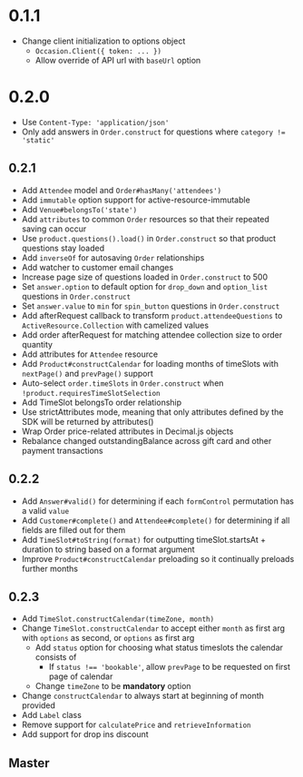 # 0.1.1

- Change client initialization to options object
  - `Occasion.Client({ token: ... })`
  - Allow override of API url with `baseUrl` option

# 0.2.0

- Use `Content-Type: 'application/json'`
- Only add answers in `Order.construct` for questions where `category != 'static'`

## 0.2.1

- Add `Attendee` model and `Order#hasMany('attendees')`
- Add `immutable` option support for active-resource-immutable
- Add `Venue#belongsTo('state')`
- Add `attributes` to common `Order` resources so that their repeated saving can occur
- Use `product.questions().load()` in `Order.construct` so that product questions stay loaded
- Add `inverseOf` for autosaving `Order` relationships
- Add watcher to customer email changes
- Increase page size of questions loaded in `Order.construct` to 500
- Set `answer.option` to default option for `drop_down` and `option_list` questions in `Order.construct`
- Set `answer.value` to `min` for `spin_button` questions in `Order.construct`
- Add afterRequest callback to transform `product.attendeeQuestions` to `ActiveResource.Collection` with camelized values
- Add order afterRequest for matching attendee collection size to order quantity
- Add attributes for `Attendee` resource
- Add `Product#constructCalendar` for loading months of timeSlots with `nextPage()` and `prevPage()` support
- Auto-select `order.timeSlots` in `Order.construct` when `!product.requiresTimeSlotSelection`
- Add TimeSlot belongsTo order relationship
- Use strictAttributes mode, meaning that only attributes defined by the SDK will be returned by attributes()
- Wrap Order price-related attributes in Decimal.js objects
- Rebalance changed outstandingBalance across gift card and other payment transactions

## 0.2.2

- Add `Answer#valid()` for determining if each `formControl` permutation has a valid `value`
- Add `Customer#complete()` and `Attendee#complete()` for determining if all fields are filled out for them
- Add `TimeSlot#toString(format)` for outputting timeSlot.startsAt + duration to string based on a format argument
- Improve `Product#constructCalendar` preloading so it continually preloads further months

## 0.2.3

- Add `TimeSlot.constructCalendar(timeZone, month)`
- Change `TimeSlot.constructCalendar` to accept either `month` as first arg with `options` as second, or
  `options` as first arg
  - Add `status` option for choosing what status timeslots the calendar consists of
    - If `status !== 'bookable'`, allow `prevPage` to be requested on first page of calendar
  - Change `timeZone` to be **mandatory** option
- Change `constructCalendar` to always start at beginning of month provided
- Add `Label` class
- Remove support for `calculatePrice` and `retrieveInformation`
- Add support for drop ins discount

## Master
